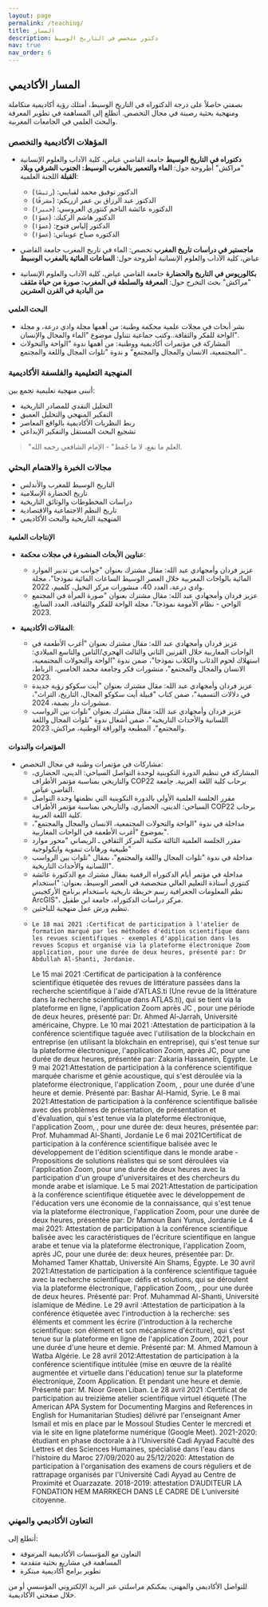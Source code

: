 ```yaml
---
layout: page
permalink: /teaching/
title: المسار
description: دكتور متخصص في التاريخ الوسيط
nav: true
nav_order: 6
---
```


## المسار الأكاديمي

بصفتي حاصلاً على درجة الدكتوراه في التاريخ الوسيط، أمتلك رؤية أكاديمية متكاملة ومنهجية بحثية رصينة في مجال التخصص. أتطلع إلى المساهمة في تطوير المعرفة والبحث العلمي في الجامعات المغربية.

### المؤهلات الأكاديمية والتخصص

- **دكتوراه في التاريخ الوسيط**
  جامعة القاضي عياض، كلية الآداب والعلوم الإنسانية "مراكش"
  أطروحة حول: **الماء والتعمير بالمغرب الوسيط: الجنوب الشرقي وبلاد القبلة**
  اللجنة العلمية:

  - الدكتور توفيق محمد لقبايبي: (`رئيسًا`)
  - الدكتور عبد الرزاق بن عمر ازريكم: (`مشرفًا`)
  - الدكتوره عائشة الناجم كنتوري العروسي: (`خبيرا`)
  - الدكتور هاشم الركيك: (`عضوًا`)
  - الدكتور إلياس فتوح: (`عضوًا`)
  - الدكتوره صباح عويناتي: (`عضوًا`)

- **ماجستير في دراسات تاريخ المغرب**
  تخصص: الماء في تاريخ المغرب
  جامعة القاضي عياض، كلية الآداب والعلوم الإنسانية
  أطروحة حول: **الساعات المائية بالمغرب الوسيط**

- **بكالوريوس في التاريخ والحضارة**
  جامعة القاضي عياض، كلية الآداب والعلوم الإنسانية "مراكش"
  بحث التخرج حول: **المعرفة والسلطة في المغرب: صورة من حياة مثقف من البادية في القرن العشرين**

#### البحث العلمي

- نشر أبحاث في مجلات علمية محكمة وطنية: من أهمها مجلة وادي درعة، و مجلة الواحة للفكر والثقافة..وكتب جماعية تتناول موضوع "الماء والمجال والإنسان".
- المشاركة في مؤتمرات أكاديمية ووطنية: من أهمها ندوة "الواحة والتحولات المجتمعية، الانسان والمجال والمجتمع" و ندوة "تلوات المجال واللغة والمجتمع"..

### المنهجية التعليمية والفلسفة الأكاديمية

أتبنى منهجية تعليمية تجمع بين:

- التحليل النقدي للمصادر التاريخية
- التفكير المنهجي والتحليل العميق
- ربط النظريات الأكاديمية بالواقع المعاصر
- تشجيع البحث المستقل والتفكير الإبداعي

> "العلم ما نفع، لا ما حُفظ" - الإمام الشافعي رحمه الله.

### مجالات الخبرة والاهتمام البحثي

- التاريخ الوسيط للمغرب والأندلس
- تاريخ الحضارة الإسلامية
- دراسات المخطوطات والوثائق التاريخية
- تاريخ النظم الاجتماعية والاقتصادية
- المنهجية التاريخية والبحث الأكاديمي

#### الإنتاجات العلمية

- **عناوين الأبحاث المنشورة في مجلات محكمة**:
  - عزيز فردان وأمجهادي عبد الله: مقال مشترك بعنوان "جوانب من تدبير الموارد المائية بالواحات المغربية خلال العصر الوسيط الساعات المائية نموذجا"، مجلة وادي درعة، العدد 40، منشورات مركز النخيل، كلميم، 2022.
  - عزيز فردان وأمجهادي عبد الله: مقال مشترك بعنوان "صورة المرأة في المجتمع الواحي - نظام الأمومة نموذجا"، مجلة الواحة للفكر والثقافة، العدد السابع، 2023.

- **المقالات الأكاديمية**:
  - عزيز فردان وأمجهادي عبد الله: مقال مشترك بعنوان "أغرب الأطعمة في الواحات المغاربية خلال القرنين الثاني والثالث الهجري/الثامن والتاسع الميلادي: استهلاك لحوم الذئاب والكلاب نموذجا"، ضمن ندوة "الواحة والتحولات المجتمعية، الانسان والمجال والمجتمع"، منشورات فكر وجامعة محمد الخامس، الرباط، 2023.
  - عزيز فردان وأمجهادي عبد الله: مقال مشترك بعنوان "أيت سكوكو رؤية جديدة في دلالات التسمية"، ضمن كتاب "قبيلة أيت سكوكو المجال، التاريخ، التراث"، منشورات دار بصمة، 2024.
  - عزيز فردان وأمجهادي عبد الله: مقال مشترك بعنوان "تلوات بين الرواسب اللسانية والأحداث التاريخية"، ضمن أشغال ندوة "تلوات المجال واللغة والمجتمع"، المطبعة والوراقة الوطنية، مراكش، 2023.

#### المؤتمرات والندوات

- مشاركات في مؤتمرات وطنية في مجال التخصص:
  - المشاركة في تنظيم الدورة التكوينية لوحدة التواصل السياحي: الديني، الحضاري، والتاريخي بمناسبة مؤتمر الأطراف COP22 برحاب كلية اللغة العربية. جامعة القاضي عياض.
  - مقرر الجلسة العلمية الأولى بالدورة التكوينية التي نظمتها وحدة التواصل السياحي: الديني، الحضاري، والتاريخي بمناسبة مؤتمر الأطراف COP22 برحاب كلية اللغة العربية.
  - مداخلة في ندوة "الواحة والتحولات المجتمعية، الانسان والمجال والمجتمع"، بموضوع "أغرب الأطعمة في الواحات المغاربية".
  - مقرر الجلسة العلمية الثالثة مكتبة المركز الثقافي ـ الريصاني "محور موارد طبيعية ورهانات تنموية وايكولوجية"
  - مداخلة في ندوة "تلوات المجال واللغة والمجتمع"، بمقال "تلوات بين الرواسب اللسانية والأحداث التاريخية".
  - مداخلة في مؤتمر أيام الدكتوراه الرقمية بمقال مشترك مع الدكتورة عائشة كنتوري أستاذة التعليم العالي متخصصة في العصر الوسيط، بعنوان: "استخدام نظم المعلومات الجغرافية رسم خريطة تاريخية باستخدام برنامج الأركجيس ArcGIS"، مركز دراسات الدكتوراه، جامعة ابن طفيل.
  - تنظيم ورش عمل منهجية للباحثين.
  -  	Le 18 mai 2021 :Certificat de participation à l'atelier de formation marqué par les méthodes d'édition scientifique dans les revues scientifiques - exemples d'application dans les revues Scopus et organisé via la plateforme électronique Zoom application, pour une durée de deux heures, présenté par: Dr Abdullah Al-Shanti, Jordanie.
 	Le  15 mai 2021 :Certificat de participation à la conférence scientifique étiquetée des revues de littérature passées dans la recherche scientifique à l'aide d'ATLAS.ti (Une revue de la littérature dans la recherche scientifique dans ATLAS.ti), qui se tient via la plateforme en ligne, l'application Zoom après JC , pour une période de deux heures, présenté par: Dr. Ahmed Al-Jarrah, Université américaine, Chypre.
 	Le  10 mai 2021 :Attestation de participation à la conférence scientifique taguée avec l'utilisation de la blockchain en entreprise (en utilisant la blokchain en entreprise), qui s'est tenue sur la plateforme électronique, l'application Zoom, après JC, pour une durée de deux heures, présentée par: Zakaria Hassanein, Egypte.
 	Le  9 mai 2021:Attestation de participation à la conférence scientifique marquée charisme et génie acoustique, qui s'est déroulée via la plateforme électronique, l'application Zoom, , pour une durée d'une heure et demie. Présenté par: Bashar Al-Hamid, Syrie.
 	Le  8 mai 2021:Attestation de participation à la conférence scientifique balisée avec des problèmes de présentation, de présentation et d'évaluation, qui s'est tenue via la plateforme électronique, l'application Zoom, , pour une durée de: deux heures, présentée par: Prof. Muhammad Al-Shanti, Jordanie
 	Le  6 mai 2021Certificat de participation à la conférence scientifique balisée avec le développement de l'édition scientifique dans le monde arabe - Propositions de solutions réalistes qui se sont déroulées via l'application Zoom, pour une durée de deux heures avec la participation d'un groupe d'universitaires et des chercheurs du monde arabe et islamique.
 	Le  5 mai 2021:Attestation de participation à la conférence scientifique étiquetée avec le développement de l'éducation vers une économie de la connaissance, qui s'est tenue via la plateforme électronique, l'application Zoom, pour une durée de deux heures, présentée par: Dr Mamoun Bani Yunus, Jordanie
 	Le  4 mai 2021: Attestation de participation à la conférence scientifique balisée avec les caractéristiques de l'écriture scientifique en langue arabe et tenue via la plateforme électronique, l'application Zoom, après JC, pour une durée de: deux heures, présentée par: Dr. Mohamed Tamer Khattab, Université Ain Shams, Égypte.
 	Le  30 avril 2021:Attestation de participation à la conférence scientifique taguée avec la recherche scientifique: défis et solutions, qui se déroulent via la plateforme électronique, l'application Zoom, , pour une durée de deux heures. Présenté par: Prof. Muhammad Al-Shanti, Université islamique de Médine.
 	Le  29 avril :Attestation de participation à la conférence étiquetée avec l'introduction à la recherche: ses éléments et comment les écrire (l'introduction à la recherche scientifique: son élément et son mécanisme d'écriture), qui s'est tenue sur la plateforme en ligne de l'application Zoom, 2021, pour une durée d'une heure et demie. Présenté par: M. Ahmed Mamoun à Watba Algérie.
 	Le  28 avril 2012:Attestation de participation à la conférence scientifique intitulée (mise en œuvre de la réalité augmentée et virtuelle dans l'éducation) tenue sur la plateforme électronique, Zoom Application. Et pendant une heure et demie. Présenté par: M. Noor Green Liban.
 	Le 28 avril 2021 :Certificat de participation au treizième atelier scientifique virtuel étiqueté (The American APA System for Documenting Margins and References in English for Humanitarian Studies) délivré par l'enseignant Amer Ismail et mis en place par le Mossoul Studies Center le mercredi et via le site en ligne plateforme numérique (Google Meet).
 	2021-2020: étudiant en phase doctorale à  à l'Université Cadi Ayyad Faculté des Lettres et des Sciences Humaines, spécialisé dans l'eau dans l'histoire du Maroc
 	27/09/2020 au 25/12/2020: Attestation de participation à l'organisation des examens de cours réguliers et de rattrapage organisés par l'Université Cadi Ayyad au Centre de Proximité et Ouarzazate.
 	2018-2019: attestation D’AUDITEUR LA FONDATION HEM MARRKECH DANS LE CADRE DE 
 	L’université citoyenne. 

### التعاون الأكاديمي والمهني

أتطلع إلى:

- التعاون مع المؤسسات الأكاديمية المرموقة
- المساهمة في مشاريع بحثية متقدمة
- تطوير برامج أكاديمية مبتكرة

للتواصل الأكاديمي والمهني، يمكنكم مراسلتي عبر البريد الإلكتروني المؤسسي أو من خلال صفحتي الأكاديمية.
```` 
